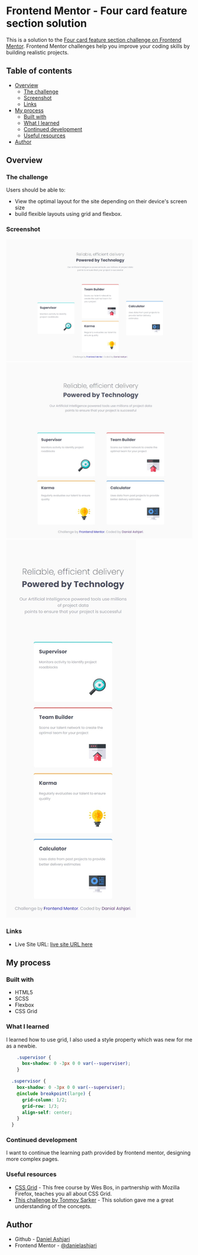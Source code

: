# Frontend Mentor - Four card feature section solution

This is a solution to the [Four card feature section challenge on Frontend Mentor](https://www.frontendmentor.io/challenges/four-card-feature-section-weK1eFYK). Frontend Mentor challenges help you improve your coding skills by building realistic projects.

## Table of contents

- [Overview](#overview)
  - [The challenge](#the-challenge)
  - [Screenshot](#screenshot)
  - [Links](#links)
- [My process](#my-process)
  - [Built with](#built-with)
  - [What I learned](#what-i-learned)
  - [Continued development](#continued-development)
  - [Useful resources](#useful-resources)
- [Author](#author)

## Overview

### The challenge

Users should be able to:

- View the optimal layout for the site depending on their device's screen size
- build flexible layouts using grid and flexbox.

### Screenshot

![desktop screenshot](./images/Screenshot_desktop_view.jpeg)
![tablet screenshot](./images/Screenshot_tablet_view.jpeg)
![mobile screenshot](./images/Screenshot_mobile_view.jpeg)

### Links

- Live Site URL: [live site URL here](https://danielashjari.github.io/four-card-feature-section-master/)

## My process

### Built with

- HTML5
- SCSS
- Flexbox
- CSS Grid

### What I learned

I learned how to use grid, I also used a style property which was new for me as a newbie.

```css
    .supervisor {
      box-shadow: 0 -3px 0 0 var(--superviser);
    }
```

```SCSS
  .supervisor {
    box-shadow: 0 -3px 0 0 var(--superviser);
    @include breakpoint(large) {
      grid-column: 1/2;
      grid-row: 1/3;
      align-self: center;
    }
  }
```

### Continued development

I want to continue the learning path provided by frontend mentor, designing more complex pages.

### Useful resources

- [CSS Grid](https://cssgrid.io/) - This free course by Wes Bos, in partnership with Mozilla Firefox, teaches you all about CSS Grid.
- [This challenge by Tonmoy Sarker](https://www.frontendmentor.io/solutions/responsive-feature-section-grid--bgvKPvMyy) - This solution gave me a great understanding of the concepts.

## Author

- Github - [Daniel Ashjari](https://github.com/danielashjari)
- Frontend Mentor - [@danielashjari](https://www.frontendmentor.io/profile/danielashjari)
